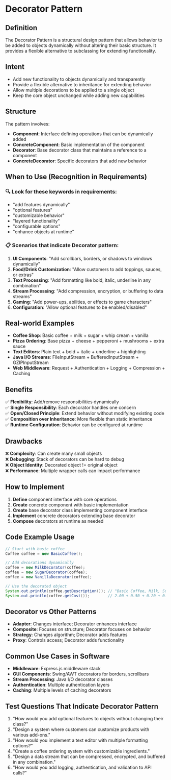 # Decorator Pattern

## Definition
The Decorator Pattern is a structural design pattern that allows behavior to be added to objects dynamically without altering their basic structure. It provides a flexible alternative to subclassing for extending functionality.

## Intent
- Add new functionality to objects dynamically and transparently
- Provide a flexible alternative to inheritance for extending behavior
- Allow multiple decorations to be applied to a single object
- Keep the core object unchanged while adding new capabilities

## Structure
The pattern involves:
- **Component**: Interface defining operations that can be dynamically added
- **ConcreteComponent**: Basic implementation of the component
- **Decorator**: Base decorator class that maintains a reference to a component
- **ConcreteDecorator**: Specific decorators that add new behavior

## When to Use (Recognition in Requirements)

### 🔍 **Look for these keywords in requirements:**
- "add features dynamically"
- "optional features"
- "customizable behavior"
- "layered functionality"
- "configurable options"
- "enhance objects at runtime"

### 📋 **Scenarios that indicate Decorator pattern:**
1. **UI Components**: "Add scrollbars, borders, or shadows to windows dynamically"
2. **Food/Drink Customization**: "Allow customers to add toppings, sauces, or extras"
3. **Text Processing**: "Add formatting like bold, italic, underline in any combination"
4. **Stream Processing**: "Add compression, encryption, or buffering to data streams"
5. **Gaming**: "Add power-ups, abilities, or effects to game characters"
6. **Configuration**: "Allow optional features to be enabled/disabled"

## Real-world Examples
- **Coffee Shop**: Basic coffee + milk + sugar + whip cream + vanilla
- **Pizza Ordering**: Base pizza + cheese + pepperoni + mushrooms + extra sauce
- **Text Editors**: Plain text + bold + italic + underline + highlighting
- **Java I/O Streams**: FileInputStream + BufferedInputStream + GZIPInputStream
- **Web Middleware**: Request + Authentication + Logging + Compression + Caching

## Benefits
✅ **Flexibility**: Add/remove responsibilities dynamically  
✅ **Single Responsibility**: Each decorator handles one concern  
✅ **Open/Closed Principle**: Extend behavior without modifying existing code  
✅ **Composition over Inheritance**: More flexible than static inheritance  
✅ **Runtime Configuration**: Behavior can be configured at runtime  

## Drawbacks
❌ **Complexity**: Can create many small objects  
❌ **Debugging**: Stack of decorators can be hard to debug  
❌ **Object Identity**: Decorated object != original object  
❌ **Performance**: Multiple wrapper calls can impact performance  

## How to Implement
1. **Define** component interface with core operations
2. **Create** concrete component with basic implementation
3. **Create** base decorator class implementing component interface
4. **Implement** concrete decorators extending base decorator
5. **Compose** decorators at runtime as needed

## Code Example Usage
```java
// Start with basic coffee
Coffee coffee = new BasicCoffee();

// Add decorations dynamically
coffee = new MilkDecorator(coffee);
coffee = new SugarDecorator(coffee);
coffee = new VanillaDecorator(coffee);

// Use the decorated object
System.out.println(coffee.getDescription()); // "Basic Coffee, Milk, Sugar, Vanilla"
System.out.println(coffee.getCost());        // 2.00 + 0.50 + 0.20 + 0.60 = 3.30
```

## Decorator vs Other Patterns
- **Adapter**: Changes interface; Decorator enhances interface
- **Composite**: Focuses on structure; Decorator focuses on behavior
- **Strategy**: Changes algorithm; Decorator adds features
- **Proxy**: Controls access; Decorator adds functionality

## Common Use Cases in Software
- **Middleware**: Express.js middleware stack
- **GUI Components**: Swing/AWT decorators for borders, scrollbars
- **Stream Processing**: Java I/O decorator classes
- **Authentication**: Multiple authentication layers
- **Caching**: Multiple levels of caching decorators

## Test Questions That Indicate Decorator Pattern
1. "How would you add optional features to objects without changing their class?"
2. "Design a system where customers can customize products with various add-ons."
3. "How would you implement a text editor with multiple formatting options?"
4. "Create a coffee ordering system with customizable ingredients."
5. "Design a data stream that can be compressed, encrypted, and buffered in any combination."
6. "How would you add logging, authentication, and validation to API calls?" 